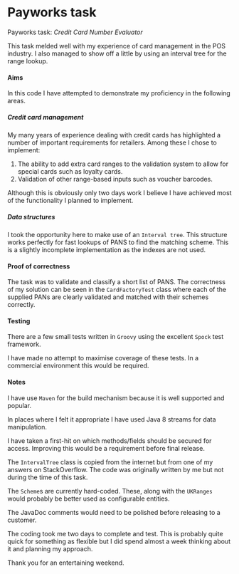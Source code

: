 # Payworks task
Payworks task: *​Credit​ ​Card​ ​Number​ ​Evaluator*

This task melded well with my experience of card management in the POS industry. I also managed to show off a little by using an interval tree for the range lookup.

#### Aims
In this code I have attempted to demonstrate my proficiency in the following areas.

##### Credit card management

My many years of experience dealing with credit cards has highlighted a number of important requirements for retailers. Among these I chose to implement:

1. The ability to add extra card ranges to the validation system to allow for special cards such as loyalty cards.
2. Validation of other range-based inputs such as voucher barcodes.

Although this is obviously only two days work I believe I have achieved most of the functionality I planned to implement.

##### Data structures

I took the opportunity here to make use of an `Interval tree`. This structure works perfectly for fast lookups of PANS to find the matching scheme. This is a slightly incomplete implementation as the indexes are not used.
 
#### Proof of correctness

The task was to validate and classify a short list of PANS. The correctness of my solution can be seen in the `CardFactoryTest` class where each of the supplied PANs are clearly validated and matched with their schemes correctly.

#### Testing

There are a few small tests written in `Groovy` using the excellent `Spock` test framework.

I have made no attempt to maximise coverage of these tests. In a commercial environment this would be required.

#### Notes

I have use `Maven` for the build mechanism because it is well supported and popular.

In places where I felt it appropriate I have used Java 8 streams for data manipulation.

I have taken a first-hit on which methods/fields should be secured for access. Improving this would be a requirement before final release.

The `IntervalTree` class is copied from the internet but from one of my answers on StackOverflow. The code was originally written by me but not during the time of this task.
 
The `Scheme`s are currently hard-coded. These, along with the `UKRanges` would probably be better used as configurable entities.

The JavaDoc comments would need to be polished before releasing to a customer.

The coding took me two days to complete and test. This is probably quite quick for something as flexible but I did spend almost a week thinking about it and planning my approach.

Thank you for an entertaining weekend.
